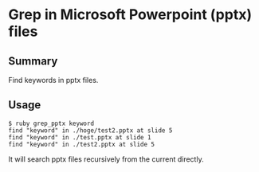 # Grep in Microsoft Powerpoint (pptx) files

## Summary

Find keywords in pptx files.

## Usage

    $ ruby grep_pptx keyword
    find "keyword" in ./hoge/test2.pptx at slide 5
    find "keyword" in ./test.pptx at slide 1
    find "keyword" in ./test2.pptx at slide 5

It will search pptx files recursively from the current directly.
